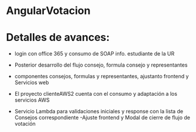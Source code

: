 # AngularVotacion

# Detalles de avances:
- login con office 365 y consumo de SOAP info. estudiante de la UR

- Posterior desarrollo del flujo consejo, formula consejo y representantes

- componentes consejos, formulas y representantes, ajustanto frontend y Servicios web
- El proyecto clienteAWS2 cuenta con el consumo y adaptación a los servicios AWS

- Servicio Lambda para validaciones iniciales y response con la lista de Consejos correspondiente
-Ajuste frontend y Modal de cierre de flujo de votación
